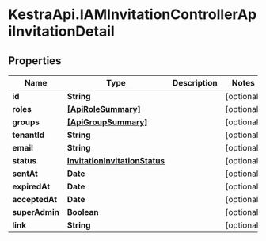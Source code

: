 # KestraApi.IAMInvitationControllerApiInvitationDetail

## Properties

Name | Type | Description | Notes
------------ | ------------- | ------------- | -------------
**id** | **String** |  | [optional] 
**roles** | [**[ApiRoleSummary]**](ApiRoleSummary.md) |  | [optional] 
**groups** | [**[ApiGroupSummary]**](ApiGroupSummary.md) |  | [optional] 
**tenantId** | **String** |  | [optional] 
**email** | **String** |  | [optional] 
**status** | [**InvitationInvitationStatus**](InvitationInvitationStatus.md) |  | [optional] 
**sentAt** | **Date** |  | [optional] 
**expiredAt** | **Date** |  | [optional] 
**acceptedAt** | **Date** |  | [optional] 
**superAdmin** | **Boolean** |  | [optional] 
**link** | **String** |  | [optional] 


